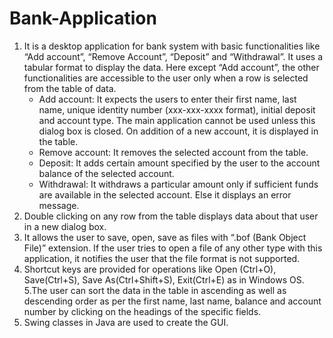 # Bank-Application
1. It is a desktop application for bank system with basic functionalities like “Add account”, “Remove Account”, “Deposit” and “Withdrawal”. It uses a tabular format to display the data. Here except “Add account”, the other functionalities are accessible to the user only when a row is selected from the table of data.
    - Add account: It expects the users to enter their first name, last name, unique identity number (xxx-xxx-xxxx format), initial deposit and account type. The main application cannot be used unless this dialog box is closed. On addition of a new account, it is displayed in the table.
    - Remove account: It removes the selected account from the table.
	- Deposit: It adds certain amount specified by the user to the account balance of the selected account.
    - Withdrawal:  It withdraws a particular amount only if sufficient funds are available in the selected account. Else it displays an error message.
2. Double clicking on any row from the table displays data about that user in a new dialog box.
3. It allows the user to save, open, save as files with “.bof (Bank Object File)” extension. If the user tries to open a file of any other type with this application, it notifies the user that the file format is not supported. 
4. Shortcut keys are provided for operations like Open (Ctrl+O),  Save(Ctrl+S), Save As(Ctrl+Shift+S), Exit(Ctrl+E) as in Windows OS.
5.The user can sort the data in the table in ascending as well as descending order as per the first name, last name, balance and account number by clicking on the headings of the specific fields.
6. Swing classes in Java are used to create the GUI.
